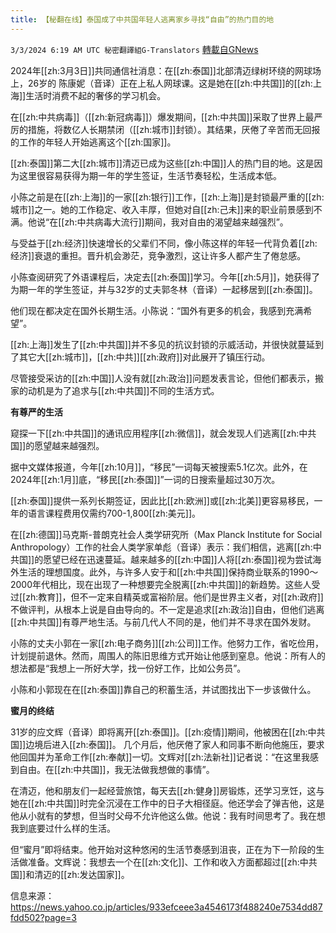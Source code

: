 ```yaml
---
title: 【秘翻在线】泰国成了中共国年轻人逃离家乡寻找“自由”的热门目的地
---
```

`3/3/2024 6:19 AM UTC 秘密翻譯組G-Translators` [轉載自GNews](https://gnews.org/articles/2360342)

2024年[[zh:3月3日]]共同通信社消息：在[[zh:泰国]]北部清迈绿树环绕的网球场上，26岁的 陈康妮（音译）正在上私人网球课。这是她在[[zh:中共国]]的[[zh:上海]]生活时消费不起的奢侈的学习机会。

在[[zh:中共病毒]]（[[zh:新冠病毒]]）爆发期间，[[zh:中共国]]采取了世界上最严厉的措施，将数亿人长期禁闭（[[zh:城市]]封锁）。其结果，厌倦了辛苦而无回报的工作的年轻人开始逃离这个[[zh:国家]]。

[[zh:泰国]]第二大[[zh:城市]]清迈已成为这些[[zh:中国]]人的热门目的地。这是因为这里很容易获得为期一年的学生签证，生活节奏轻松，生活成本低。

小陈之前是在[[zh:上海]]的一家[[zh:银行]]工作，[[zh:上海]]是封锁最严重的[[zh:城市]]之一。她的工作稳定、收入丰厚，但她对自[[zh:己未]]来的职业前景感到不满。他说“在[[zh:中共病毒大流行]]期间，我对自由的渴望越来越强烈”。

与受益于[[zh:经济]]快速增长的父辈们不同，像小陈这样的年轻一代背负着[[zh:经济]]衰退的重担。晋升机会渺茫，竞争激烈，这让许多人都产生了倦怠感。

小陈查阅研究了外语课程后，决定去[[zh:泰国]]学习。今年[[zh:5月]]，她获得了为期一年的学生签证，并与32岁的丈夫郭冬林（音译）一起移居到[[zh:泰国]]。

他们现在都决定在国外长期生活。小陈说：“国外有更多的机会，我感到充满希望”。

[[zh:上海]]发生了[[zh:中共国]]并不多见的抗议封锁的示威活动，并很快就蔓延到了其它大[[zh:城市]]，[[zh:中共]][[zh:政府]]对此展开了镇压行动。

尽管接受采访的[[zh:中国]]人没有就[[zh:政治]]问题发表言论，但他们都表示，搬家的动机是为了追求与[[zh:中共国]]不同的生活方式。

**有尊严的生活**

窥探一下[[zh:中共国]]的通讯应用程序[[zh:微信]]，就会发现人们逃离[[zh:中共国]]的愿望越来越强烈。

据中文媒体报道，今年[[zh:10月]]，“移民”一词每天被搜索5.1亿次。此外，在2024年[[zh:1月]]底，“移民[[zh:泰国]]”一词的日搜索量超过30万次。

[[zh:泰国]]提供一系列长期签证，因此比[[zh:欧洲]]或[[zh:北美]]更容易移民，一年的语言课程费用仅需约700-1,800[[zh:美元]]。

在[[zh:德国]]马克斯\-普朗克社会人类学研究所（Max Planck Institute for Social Anthropology）工作的社会人类学家单彪（音译）表示：我们相信，逃离[[zh:中共国]]的愿望已经在迅速蔓延。越来越多的[[zh:中国]]人将[[zh:泰国]]视为尝试海外生活的理想国度。此外，与许多人安于和[[zh:中共国]]保持商业联系的1990～2000年代相比，现在出现了一种想要完全脱离[[zh:中共国]]的新趋势。这些人受过[[zh:教育]]，但不一定来自精英或富裕阶层。他们是世界主义者，对[[zh:政府]]不做评判，从根本上说是自由导向的。不一定是追求[[zh:政治]]自由，但他们逃离[[zh:中共国]]有尊严地生活。与前几代人不同的是，他们并不寻求在国外发财。

小陈的丈夫小郭在一家[[zh:电子商务]][[zh:公司]]工作。他努力工作，省吃俭用，计划提前退休。然而，周围人的陈旧思维方式开始让他感到窒息。他说：所有人的想法都是“我想上一所好大学，找一份好工作，比如公务员”。

小陈和小郭现在在[[zh:泰国]]靠自己的积蓄生活，并试图找出下一步该做什么。

**蜜月的终结**

31岁的应文辉（音译）即将离开[[zh:泰国]]。[[zh:疫情]]期间，他被困在[[zh:中共国]]边境后进入[[zh:泰国]]。 几个月后，他厌倦了家人和同事不断向他施压，要求他回国并为革命工作[[zh:奉献]]一切。文辉对[[zh:法新社]]记者说：“在这里我感到自由。在[[zh:中共国]]，我无法做我想做的事情”。

在清迈，他和朋友们一起经营旅馆，每天去[[zh:健身]]房锻炼，还学习烹饪，这与她在[[zh:中共国]]时完全沉浸在工作中的日子大相径庭。他还学会了弹吉他，这是他从小就有的梦想，但当时父母不允许他这么做。他说：我有时间思考了。我在想我到底要过什么样的生活。

但“蜜月”即将结束。他开始对这种悠闲的生活节奏感到沮丧，正在为下一阶段的生活做准备。文辉说：我想去一个在[[zh:文化]]、工作和收入方面都超过[[zh:中共国]]和清迈的[[zh:发达国家]]。

信息来源：https://news.yahoo.co.jp/articles/933efceee3a4546173f488240e7534dd87fdd502?page=3
